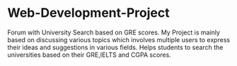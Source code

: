 # Web-Development-Project
Forum with University Search based on GRE scores.
My Project is mainly based on discussing various topics which involves multiple users to express their ideas and suggestions in various fields.
Helps students to search the universities based on their GRE,IELTS and CGPA scores.
